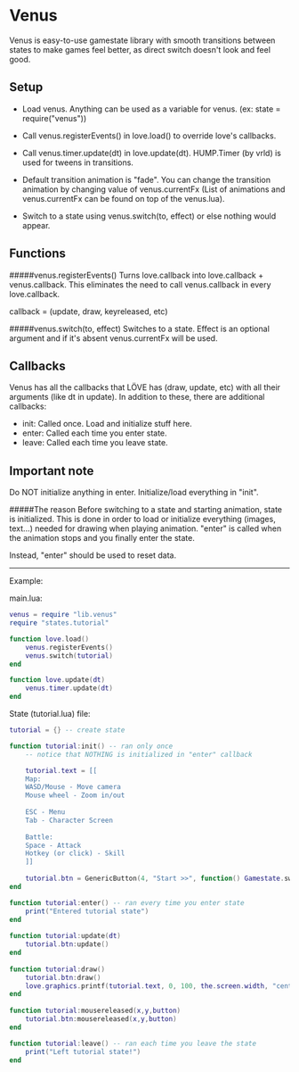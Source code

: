 Venus
=====

Venus is easy-to-use gamestate library with smooth transitions between states to make games feel better, as direct switch doesn't look and feel good.

Setup
-----
* Load venus. Anything can be used as a variable for venus. (ex: state = require("venus"))

* Call venus.registerEvents() in love.load() to override love's callbacks.

* Call venus.timer.update(dt) in love.update(dt). HUMP.Timer (by vrld) is used for tweens in transitions.

* Default transition animation is "fade". You can change the transition animation by changing value of venus.currentFx (List of animations and venus.currentFx can be found on top of the venus.lua).

* Switch to a state using venus.switch(to, effect) or else nothing would appear.

Functions
---------

#####venus.registerEvents()
Turns love.callback into love.callback + venus.callback.
This eliminates the need to call venus.callback in every love.callback.

callback = (update, draw, keyreleased, etc)

#####venus.switch(to, effect)
Switches to a state. Effect is an optional argument and if it's absent venus.currentFx will be used.

Callbacks
---------

Venus has all the callbacks that LÖVE has (draw, update, etc) with all their arguments (like dt in update).
In addition to these, there are additional callbacks:

* init: Called once. Load and initialize stuff here.
* enter: Called each time you enter state.
* leave: Called each time you leave state.

Important note
--------------

Do NOT initialize anything in enter. Initialize/load everything in "init".

#####The reason 
Before switching to a state and starting animation, state is initialized.
This is done in order to load or initialize everything (images, text...) needed for drawing when playing animation.
"enter" is called when the animation stops and you finally enter the state.

Instead, "enter" should be used to reset data.


***

Example:

main.lua:

```lua
venus = require "lib.venus"
require "states.tutorial"

function love.load()
    venus.registerEvents()
    venus.switch(tutorial)
end

function love.update(dt)
    venus.timer.update(dt)
end
```

    

State (tutorial.lua) file:
```lua
tutorial = {} -- create state

function tutorial:init() -- ran only once
    -- notice that NOTHING is initialized in "enter" callback

    tutorial.text = [[
    Map:
    WASD/Mouse - Move camera
    Mouse wheel - Zoom in/out
      
    ESC - Menu
    Tab - Character Screen
      
    Battle:
    Space - Attack 
    Hotkey (or click) - Skill
    ]]
    
    tutorial.btn = GenericButton(4, "Start >>", function() Gamestate.switch(game) end)
end

function tutorial:enter() -- ran every time you enter state
    print("Entered tutorial state")
end
  
function tutorial:update(dt)
    tutorial.btn:update()
end
  
function tutorial:draw()
    tutorial.btn:draw()
    love.graphics.printf(tutorial.text, 0, 100, the.screen.width, "center")
end
  
function tutorial:mousereleased(x,y,button)
    tutorial.btn:mousereleased(x,y,button)
end

function tutorial:leave() -- ran each time you leave the state
    print("Left tutorial state!")
end
```
